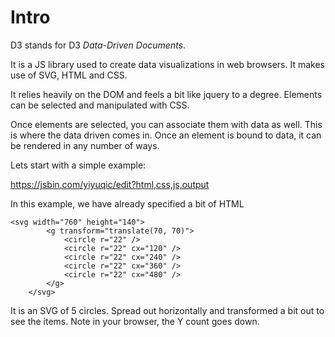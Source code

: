 #  Intro

D3 stands for  D3 *Data-Driven Documents*.

It is a JS library used to create data visualizations in web browsers.  It makes use of SVG, HTML and CSS.

It relies heavily on the DOM and feels a bit like jquery to a degree. Elements can be selected and manipulated with CSS.

Once elements are selected, you can associate them with data as well.  This is where the data driven comes in.  Once an element is bound to data, it can be rendered in any number of ways.

Lets start with a simple example:

https://jsbin.com/yiyuqic/edit?html,css,js,output

In this example, we have already specified a bit of HTML

```
<svg width="760" height="140">
		<g transform="translate(70, 70)">
			<circle r="22" />
			<circle r="22" cx="120" />
			<circle r="22" cx="240" />
			<circle r="22" cx="360" />
			<circle r="22" cx="480" />
		</g>
	</svg>
```
It is an SVG of 5 circles.  Spread out horizontally and transformed a bit out to see the items.  Note in your browser, the Y count goes down.



